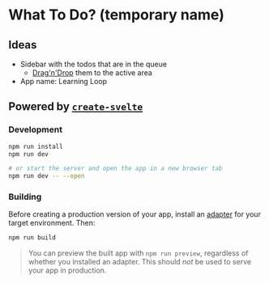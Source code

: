 # What To Do? (temporary name)

## Ideas
- Sidebar with the todos that are in the queue
  - [Drag'n'Drop](https://svelte.dev/repl/b225504c9fea44b189ed5bfb566df6e6?version=3.44.2) them to the active area
- App name: Learning Loop

## Powered by [`create-svelte`](https://github.com/sveltejs/kit/tree/master/packages/create-svelte)

### Development 

```bash
npm run install
npm run dev

# or start the server and open the app in a new browser tab
npm run dev -- --open
```

### Building

Before creating a production version of your app, install an [adapter](https://kit.svelte.dev/docs#adapters) for your target environment. Then:

```bash
npm run build
```

> You can preview the built app with `npm run preview`, regardless of whether you installed an adapter. This should _not_ be used to serve your app in production.
